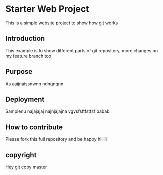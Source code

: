# Starter Web Project

This is a simple website project to show how git works

## Introduction

This example is to show different parts of git repository, more changes on my feature branch too

## Purpose

As aaijnaissnwnn ndnqnqnn

## Deployment

Samplenu najajajaj najnjajajna vgvsfsftfstfsf babab

## How to contribute

Please fork this full repository and be happy
hiiiiii
## copyright
Hey git copy master

